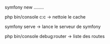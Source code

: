 symfony new ........

php bin/console c:c  -> nettoie le cache

symfony serve -> lance le serveur de symfony

php bin/console debug:router -> liste des routes

